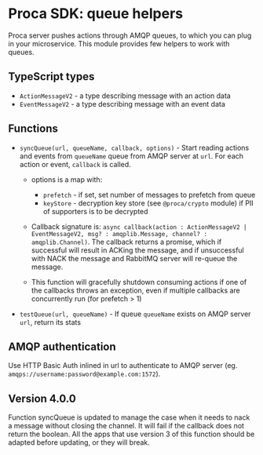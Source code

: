 # Proca SDK: queue helpers

Proca server pushes actions through AMQP queues, to which you can plug in your microservice.
This module provides few helpers to work with queues.

## TypeScript types

- `ActionMessageV2` - a type describing message with an action data
- `EventMessageV2` - a type describing message with an event data

## Functions

- `syncQueue(url, queueName, callback, options)` - Start reading actions and events from `queueName` queue from AMQP server at `url`. For each action or event, `callback` is called.

  - options is a map with:

    - `prefetch` - if set, set number of messages to prefetch from queue
    - `keyStore` - decryption key store (see `@proca/crypto` module) if PII of supporters is to be decrypted

  - Callback signature is: `async callback(action : ActionMessageV2 |
    EventMessageV2, msg? : amqplib.Message, channel? : amqplib.Channel)`. The
    callback returns a promise, which if successful will result in ACKing the
    message, and if unsuccessful with NACK the message and RabbitMQ server will
    re-queue the message.

  - This function will gracefully shutdown consuming actions if one of the
    callbacks throws an exception, even if multiple callbacks are concurrently
    run (for prefetch > 1)

- `testQueue(url, queueName)` - If queue `queueName` exists on AMQP server `url`, return its stats

## AMQP authentication

Use HTTP Basic Auth inlined in url to authenticate to AMQP server (eg. `amqps://username:password@example.com:1572`).

## Version 4.0.0

Function syncQueue is updated to manage the case when it needs to nack a message without closing the channel. It will fail if the callback does not return the boolean. All the apps that use version 3 of this function should be adapted before updating, or they will break.
